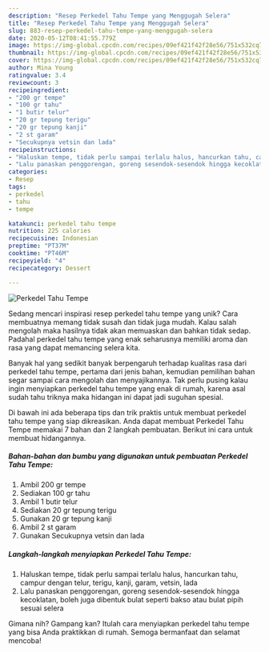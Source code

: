 ```yaml
---
description: "Resep Perkedel Tahu Tempe yang Menggugah Selera"
title: "Resep Perkedel Tahu Tempe yang Menggugah Selera"
slug: 883-resep-perkedel-tahu-tempe-yang-menggugah-selera
date: 2020-05-12T08:41:55.779Z
image: https://img-global.cpcdn.com/recipes/09ef421f42f28e56/751x532cq70/perkedel-tahu-tempe-foto-resep-utama.jpg
thumbnail: https://img-global.cpcdn.com/recipes/09ef421f42f28e56/751x532cq70/perkedel-tahu-tempe-foto-resep-utama.jpg
cover: https://img-global.cpcdn.com/recipes/09ef421f42f28e56/751x532cq70/perkedel-tahu-tempe-foto-resep-utama.jpg
author: Mina Young
ratingvalue: 3.4
reviewcount: 3
recipeingredient:
- "200 gr tempe"
- "100 gr tahu"
- "1 butir telur"
- "20 gr tepung terigu"
- "20 gr tepung kanji"
- "2 st garam"
- "Secukupnya vetsin dan lada"
recipeinstructions:
- "Haluskan tempe, tidak perlu sampai terlalu halus, hancurkan tahu, campur dengan telur, terigu, kanji, garam, vetsin, lada"
- "Lalu panaskan penggorengan, goreng sesendok-sesendok hingga kecoklatan, boleh juga dibentuk bulat seperti bakso atau bulat pipih sesuai selera"
categories:
- Resep
tags:
- perkedel
- tahu
- tempe

katakunci: perkedel tahu tempe 
nutrition: 225 calories
recipecuisine: Indonesian
preptime: "PT37M"
cooktime: "PT46M"
recipeyield: "4"
recipecategory: Dessert

---
```



![Perkedel Tahu Tempe](https://img-global.cpcdn.com/recipes/09ef421f42f28e56/751x532cq70/perkedel-tahu-tempe-foto-resep-utama.jpg)

Sedang mencari inspirasi resep perkedel tahu tempe yang unik? Cara membuatnya memang tidak susah dan tidak juga mudah. Kalau salah mengolah maka hasilnya tidak akan memuaskan dan bahkan tidak sedap. Padahal perkedel tahu tempe yang enak seharusnya memiliki aroma dan rasa yang dapat memancing selera kita.



Banyak hal yang sedikit banyak berpengaruh terhadap kualitas rasa dari perkedel tahu tempe, pertama dari jenis bahan, kemudian pemilihan bahan segar sampai cara mengolah dan menyajikannya. Tak perlu pusing kalau ingin menyiapkan perkedel tahu tempe yang enak di rumah, karena asal sudah tahu triknya maka hidangan ini dapat jadi suguhan spesial.


Di bawah ini ada beberapa tips dan trik praktis untuk membuat perkedel tahu tempe yang siap dikreasikan. Anda dapat membuat Perkedel Tahu Tempe memakai 7 bahan dan 2 langkah pembuatan. Berikut ini cara untuk membuat hidangannya.

<!--inarticleads1-->

##### Bahan-bahan dan bumbu yang digunakan untuk pembuatan Perkedel Tahu Tempe:

1. Ambil 200 gr tempe
1. Sediakan 100 gr tahu
1. Ambil 1 butir telur
1. Sediakan 20 gr tepung terigu
1. Gunakan 20 gr tepung kanji
1. Ambil 2 st garam
1. Gunakan Secukupnya vetsin dan lada




<!--inarticleads2-->

##### Langkah-langkah menyiapkan Perkedel Tahu Tempe:

1. Haluskan tempe, tidak perlu sampai terlalu halus, hancurkan tahu, campur dengan telur, terigu, kanji, garam, vetsin, lada
1. Lalu panaskan penggorengan, goreng sesendok-sesendok hingga kecoklatan, boleh juga dibentuk bulat seperti bakso atau bulat pipih sesuai selera




Gimana nih? Gampang kan? Itulah cara menyiapkan perkedel tahu tempe yang bisa Anda praktikkan di rumah. Semoga bermanfaat dan selamat mencoba!
